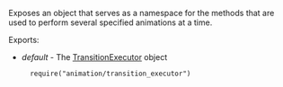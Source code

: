 Exposes an object that serves as a namespace for the methods that are used to perform several specified animations at a time.

Exports:

- *default* - The [TransitionExecutor](/api-reference/50%20Common/utils/TransitionExecutor '/Documentation/ApiReference/Common/Utils/TransitionExecutor/') object 

        require("animation/transition_executor")
